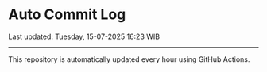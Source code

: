 # Auto Commit Log

Last updated: Tuesday, 15-07-2025 16:23 WIB

---

This repository is automatically updated every hour using GitHub Actions.
